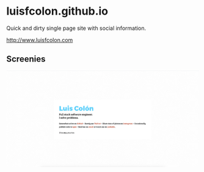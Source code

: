 # luisfcolon.github.io

Quick and dirty single page site with social information.

http://www.luisfcolon.com

## Screenies

![Shake&Bake](https://github.com/luisfcolon/luisfcolon.github.io/blob/master/assets/images/homescreen.png)
